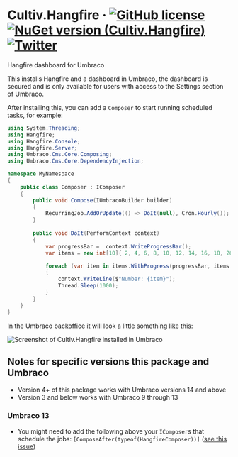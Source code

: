 # Cultiv.Hangfire &middot; [![GitHub license](https://img.shields.io/badge/license-MIT-blue.svg)](LICENSE) [![NuGet version (Cultiv.Hangfire)](https://img.shields.io/nuget/v/Cultiv.Hangfire.svg)](https://www.nuget.org/packages/Cultiv.Hangfire/) [![Twitter](https://img.shields.io/twitter/follow/cultiv.svg?style=social&label=Follow)](https://twitter.com/intent/follow?screen_name=cultiv)

Hangfire dashboard for Umbraco

This installs Hangfire and a dashboard in Umbraco, the dashboard is secured and is only available for users with access to the Settings section of Umbraco.

After installing this, you can add a `Composer` to start running scheduled tasks, for example:

```csharp
using System.Threading;
using Hangfire;
using Hangfire.Console;
using Hangfire.Server;
using Umbraco.Cms.Core.Composing;
using Umbraco.Cms.Core.DependencyInjection;

namespace MyNamespace
{
    public class Composer : IComposer
    {
        public void Compose(IUmbracoBuilder builder)
        {            
            RecurringJob.AddOrUpdate(() => DoIt(null), Cron.Hourly());
        }
        
        public void DoIt(PerformContext context)
        {
            var progressBar =  context.WriteProgressBar();
            var items = new int[10]{ 2, 4, 6, 8, 10, 12, 14, 16, 18, 20 };

            foreach (var item in items.WithProgress(progressBar, items.Length))
            {
                context.WriteLine($"Number: {item}");
                Thread.Sleep(1000);
            }
        }
    }
}
```

In the Umbraco backoffice it will look a little something like this:

![Screenshot of Cultiv.Hangfire installed in Umbraco](https://raw.githubusercontent.com/nul800sebastiaan/Cultiv.Hangfire/main/screenshot.png)

## Notes for specific versions this package and Umbraco

- Version 4+ of this package works with Umbraco versions 14 and above
- Version 3 and below works with Umbraco 9 through 13

### Umbraco 13

- You might need to add the following above your `IComposer`s that schedule the jobs: `[ComposeAfter(typeof(HangfireComposer))]` ([see this issue](https://github.com/nul800sebastiaan/Cultiv.Hangfire/issues/3#issuecomment-2823912302))
 
